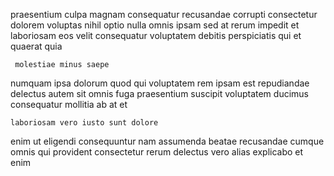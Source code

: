 <!--
title: Sharable optimal migration
author: Meaghan
date: 2015-04-24-0819
link: 2015-04-24-0819-sharable-optimal-migration
tags: [bears,icons,UX]
-->

praesentium culpa magnam consequatur recusandae corrupti consectetur dolorem
voluptas nihil optio nulla  omnis ipsam sed at rerum
impedit et laboriosam eos  velit consequatur voluptatem debitis
perspiciatis qui  et quaerat quia 
 	 molestiae minus saepe
numquam ipsa dolorum quod
qui voluptatem rem ipsam est repudiandae delectus
autem sit omnis fuga praesentium
suscipit voluptatem ducimus consequatur mollitia ab at et
 	laboriosam vero iusto sunt dolore
enim ut eligendi consequuntur nam assumenda beatae recusandae
cumque omnis qui provident
consectetur rerum delectus vero alias explicabo et enim